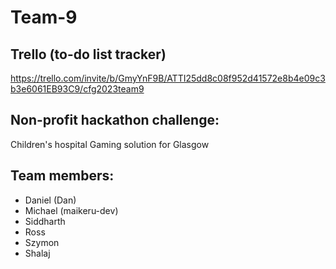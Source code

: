 # Team-9

## Trello (to-do list tracker)
https://trello.com/invite/b/GmyYnF9B/ATTI25dd8c08f952d41572e8b4e09c3b3e6061EB93C9/cfg2023team9

## Non-profit hackathon challenge: 
Children's hospital Gaming solution for Glasgow 

## Team members: 
  - Daniel (Dan)
  - Michael (maikeru-dev)
  - Siddharth 
  - Ross
  - Szymon 
  - Shalaj
